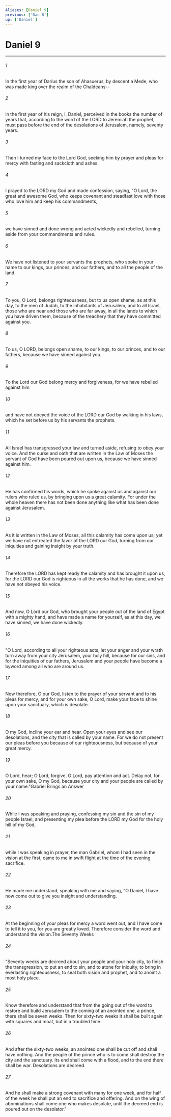 ```yaml
---
Aliases: [Daniel 9]
previous: ['Dan 8']
up: ['Daniel']
---
```

# Daniel 9

***

 

###### 1 
In the first year of Darius the son of Ahasuerus, by descent a Mede, who was made king over the realm of the Chaldeans-- 
 

###### 2 
in the first year of his reign, I, Daniel, perceived in the books the number of years that, according to the word of the LORD to Jeremiah the prophet, must pass before the end of the desolations of Jerusalem, namely, seventy years.
 
 

###### 3 
Then I turned my face to the Lord God, seeking him by prayer and pleas for mercy with fasting and sackcloth and ashes. 
 

###### 4 
I prayed to the LORD my God and made confession, saying, "O Lord, the great and awesome God, who keeps covenant and steadfast love with those who love him and keep his commandments, 
 

###### 5 
we have sinned and done wrong and acted wickedly and rebelled, turning aside from your commandments and rules. 
 

###### 6 
We have not listened to your servants the prophets, who spoke in your name to our kings, our princes, and our fathers, and to all the people of the land. 
 

###### 7 
To you, O Lord, belongs righteousness, but to us open shame, as at this day, to the men of Judah, to the inhabitants of Jerusalem, and to all Israel, those who are near and those who are far away, in all the lands to which you have driven them, because of the treachery that they have committed against you. 
 

###### 8 
To us, O LORD, belongs open shame, to our kings, to our princes, and to our fathers, because we have sinned against you. 
 

###### 9 
To the Lord our God belong mercy and forgiveness, for we have rebelled against him 
 

###### 10 
and have not obeyed the voice of the LORD our God by walking in his laws, which he set before us by his servants the prophets. 
 

###### 11 
All Israel has transgressed your law and turned aside, refusing to obey your voice. And the curse and oath that are written in the Law of Moses the servant of God have been poured out upon us, because we have sinned against him. 
 

###### 12 
He has confirmed his words, which he spoke against us and against our rulers who ruled us, by bringing upon us a great calamity. For under the whole heaven there has not been done anything like what has been done against Jerusalem. 
 

###### 13 
As it is written in the Law of Moses, all this calamity has come upon us; yet we have not entreated the favor of the LORD our God, turning from our iniquities and gaining insight by your truth. 
 

###### 14 
Therefore the LORD has kept ready the calamity and has brought it upon us, for the LORD our God is righteous in all the works that he has done, and we have not obeyed his voice. 
 

###### 15 
And now, O Lord our God, who brought your people out of the land of Egypt with a mighty hand, and have made a name for yourself, as at this day, we have sinned, we have done wickedly.
 
 

###### 16 
"O Lord, according to all your righteous acts, let your anger and your wrath turn away from your city Jerusalem, your holy hill, because for our sins, and for the iniquities of our fathers, Jerusalem and your people have become a byword among all who are around us. 
 

###### 17 
Now therefore, O our God, listen to the prayer of your servant and to his pleas for mercy, and for your own sake, O Lord, make your face to shine upon your sanctuary, which is desolate. 
 

###### 18 
O my God, incline your ear and hear. Open your eyes and see our desolations, and the city that is called by your name. For we do not present our pleas before you because of our righteousness, but because of your great mercy. 
 

###### 19 
O Lord, hear; O Lord, forgive. O Lord, pay attention and act. Delay not, for your own sake, O my God, because your city and your people are called by your name."Gabriel Brings an Answer
 
 

###### 20 
While I was speaking and praying, confessing my sin and the sin of my people Israel, and presenting my plea before the LORD my God for the holy hill of my God, 
 

###### 21 
while I was speaking in prayer, the man Gabriel, whom I had seen in the vision at the first, came to me in swift flight at the time of the evening sacrifice. 
 

###### 22 
He made me understand, speaking with me and saying, "O Daniel, I have now come out to give you insight and understanding. 
 

###### 23 
At the beginning of your pleas for mercy a word went out, and I have come to tell it to you, for you are greatly loved. Therefore consider the word and understand the vision.The Seventy Weeks
 
 

###### 24 
"Seventy weeks are decreed about your people and your holy city, to finish the transgression, to put an end to sin, and to atone for iniquity, to bring in everlasting righteousness, to seal both vision and prophet, and to anoint a most holy place. 
 

###### 25 
Know therefore and understand that from the going out of the word to restore and build Jerusalem to the coming of an anointed one, a prince, there shall be seven weeks. Then for sixty-two weeks it shall be built again with squares and moat, but in a troubled time. 
 

###### 26 
And after the sixty-two weeks, an anointed one shall be cut off and shall have nothing. And the people of the prince who is to come shall destroy the city and the sanctuary. Its end shall come with a flood, and to the end there shall be war. Desolations are decreed. 
 

###### 27 
And he shall make a strong covenant with many for one week, and for half of the week he shall put an end to sacrifice and offering. And on the wing of abominations shall come one who makes desolate, until the decreed end is poured out on the desolator."
 
